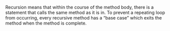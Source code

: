 Recursion means that within the course of the method body, there is a statement that calls the same method as it is in. To prevent a repeating loop from occurring, every recursive method has a “base case” which exits the method when the method is complete.

